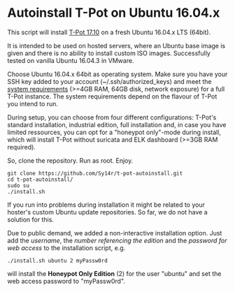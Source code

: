 # Autoinstall T-Pot on Ubuntu 16.04.x 
This script will install [T-Pot 17.10](http://dtag-dev-sec.github.io/mediator/feature/2017/11/07/t-pot-17.10.html) on a fresh Ubuntu 16.04.x LTS (64bit). 

It is intended to be used on hosted servers, where an Ubuntu base image is given and there is no ability to install custom ISO images. 
Successfully tested on vanilla Ubuntu 16.04.3 in VMware.

Choose Ubuntu 16.04.x 64bit as operating system. Make sure you have your SSH key added to your account (~/.ssh/authorized_keys) 
and meet the [system requirements](http://dtag-dev-sec.github.io/mediator/feature/2017/11/07/t-pot-17.10.html#requirements) (>=4GB RAM, 64GB disk, network exposure) for a full T-Pot instance. The system requirements depend on the flavour of T-Pot you intend to run. 

During setup, you can choose from four different configurations: T-Pot's standard installation, industrial edition, full installation and, in case you have limited ressources, you can opt for a "honeypot only"-mode during install, which will install T-Pot without suricata and ELK dashboard (>=3GB RAM required). 

So, clone the repository. Run as root. Enjoy.

    git clone https://github.com/Sy14r/t-pot-autoinstall.git
    cd t-pot-autoinstall/
    sudo su
    ./install.sh
    
If you run into problems during installation it might be related to your hoster's custom Ubuntu update repositories. So far, we do not have a solution for this. 

Due to public demand, we added a non-interactive installation option. Just add the *username*, the *number referencing the edition* and the *password for web access* to the installation script, e.g.

	./install.sh ubuntu 2 myPassw0rd
		
will install the **Honeypot Only Edition** (2) for the user "ubuntu" and set the web access password to "myPassw0rd". 


	

	
